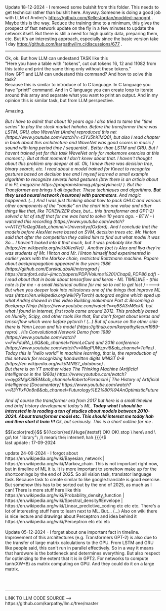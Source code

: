 Update 18-12-2024 - I removed some bulshit from this folder. This needs to get technical rather than bulshit here. Anyway. Someone is doing a good job with LLM of Andrej's https://github.com/KellerJordan/modded-nanogpt . Maybe this is the way. Reduce the training time to a minimum, this gives the prospect of fast network update on the fly in a few minutes to update the network itself. But there is still a need for high quality data, preparing them, etc. But it's an interesting approach, especially since the basic version take 1 day https://github.com/karpathy/llm.c/discussions/677 . 
<hr>
Ok, ok. But how LLM can undestand TASK like this <br />
"Here you have a table with "tokens", cut out tokens 16, 12 and 11082 from this table and print the same thing only without these tokens." <br />
How GPT and LLM can undestand this command? And how to solve this task? <br />
Because this is similar to introduce of to C language. In C language you have "printf" command. And in C language you can create loop to iterate around this array and separate what you want to print an output. And in my opinion this is similar task, but from LLM perspective. 
<br /><br />
Amazing.
<br /><br />
<i>But I have to admit that about 10 years ago I also tried to tame the "time series" to play the stock market hahaha. Before the transformer there was LSTM, GRU, also WaveNet (Andrej reproduced this net (https://www.youtube.com/watch?v=t3YJ5hKiMQ0), but also I read chapter in book about this architecture and WaveNet was good scores in music / sound with long period time / sequential . Better than LSTM and GRU. But I havent trained yet for this task WaveNet only for makemore exercies at this moment.). But at that moment I don't knew about that. I haven't thought about this problem any deeper at all. Ok, I knew there was decision tree, binary search, etc. I read about a model trained for Kinect to recognize gestures based on decision tree and I myself learned a small example algorithm to recognize several hand gestures (btw there is an article about it in PL magazine https://programistamag.pl/gestykinect/ ). But the Transformer era brings it all together. These techniques and algorithms. <b>But they used neural network (neurons) with parameters</b>. And magic happened. (...) And I was just thinking about how to pack OHLC and various other components of the "candle" on the chart into one value and  other things like that, like TOKENIZER does, but... this (transformer and GPT-2) solved a lot of stuff that for me was hard to solve 10 years ago. - BTW - I watched this recording (https://www.youtube.com/watch?v=N1TEjTeQeg0&ab_channel=UniversityofOxford). And I conclude that the models before AlexNet were based on SVM, decision trees etc. Mr. Hinton said that after the competition they called him to find out what model it was So... I haven't looked into it that much, but it was probably like that (https://en.wikipedia.org/wiki/AlexNet) . Another fact is Alex and Ilya they're was students of Mr. Hinton and Mr. Hinton himself had experimented in earlier years with the Markov chain, restricted Boltzmann machine. Papare about backpropagation appeared in the years
1986 (https://github.com/EurekaLabsAI/micrograd  |  https://stanford.edu/~jlmcc/papers/PDP/Volume%201/Chap8_PDP86.pdf) - I read about that in book about tensorflow and keras - ML TIMELINE  - (this note is for me - a small historical outline for me so to not to get lost ) ----> But when you deeper look into milestones one of the things that improve ML was (https://en.wikipedia.org/wiki/PyTorch) autograd engine which sped up what Andrej showed in this video Building makemore Part 4: Becoming a Backprop Ninja
 (https://www.youtube.com/watch?v=q8SA3rM6ckI). but what I found in internet, first tools came around 2012. This probably based on NumPy, Scipy, and other tools like that, But don't forget about keras and tensorflow which were before pytorch ! (...) But of course on the other side there is Yann Lecun and his model (https://github.com/karpathy/lecun1989-repro) . His Convolutional Network Demo from 1989
(https://www.youtube.com/watch?v=FwFduRA_L6Q&ab_channel=YannLeCun) and 2016 conference (https://www.youtube.com/watch?v=MkgPUWzpvi8&ab_channel=Talles) . Today this is "hello world" in machine learning, that is, the reproduction of this network for recognizing handwritten digits MNIST 0-9 (https://en.wikipedia.org/wiki/MNIST_database) .<br />
But there is on YT another video The Thinking Machine (Artificial Intelligence in the 1960s) https://www.youtube.com/watch?v=aygSMgK3BEM&ab_channel=RobertoPieraccini | The History of Artificial Intelligence [Documentary]
 https://www.youtube.com/watch?v=R3YFxF0n8n8&ab_channel=Futurology%E2%80%94AnOptimisticFuture
 <br /><br />
And of course the transformer era from 2017 but here is a small timeline and brief history development today's ML. <b>Today what I should be interested in is reading a ton of studies about models between 2010-2024. About transformer model etc. This should interest me today hah and then start it  train !!! </b> Ok, but seriously. This is a short outline for me . </i>
<br /><br />
$${\color{red}}$$	
		${{\color{red}\Huge{\textsf{     OK\   OK\   stop \  here\   and \   go\   to\   "library"\   ,I\    mean\   the\   internet\   hah  }}}}\$
<br />
last update : 17-09-2024
<br /><br />
update 24-09-2024 - I forgot about https://en.wikipedia.org/wiki/Bayesian_network | https://en.wikipedia.org/wiki/Markov_chain. This is not important right now, but in timeline of ML it is. It is more important to somehow make up for the shortcomings by the end of 2025. So all vision task, translator language task. Because task to create similar to like google.translate is good exercise.  But somehow this has to be sorted out by the end of 2025, as much as I can! There is more stuff here like this https://en.wikipedia.org/wiki/Probability_density_function | https://en.wikipedia.org/wiki/Spectral_density#Envelope | https://en.wikipedia.org/wiki/Linear_predictive_coding etc etc etc. There's a lot of interesting stuff here to learn next to ML. But...  (...) Also on wiki there is nice lecture and drawings about Perceptron and idea behind it https://en.wikipedia.org/wiki/Perceptron etc etc etc 
<br /><br />
Update 05-12-2024 - I forget about one important fact in timeline. Improvement of this architectures (e.g. Transformers GPT-2) is also due to the transfer of large matrix calculations to the GPU. From LSTM and GRU like people said, this can't run in parallel effectively. So in a way it means that hardware is the bottleneck and determines everything. But also respect for optimizing to the extent that it is in GPT2. For networks to compute tanh(XW+B) as matrix computing on GPU. And they could do it on a large matrix.

<br /><br />
<hr>
LINK TO LLM CODE SOURCE --> https://github.com/karpathy/llm.c/tree/master
<br /><br />
